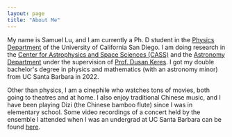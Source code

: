 ```yaml
---
layout: page
title: "About Me"
---
```


My name is Samuel Lu, and I am currently a Ph. D student in the [Physics Department](https://physics.ucsd.edu) of the University of California San Diego. I am doing research in the [Center for Astrophysics and Space Sciences (CASS)](https://cass.ucsd.edu/index.php/Main_Page) and the [Astronomy Department](https://astro.ucsd.edu) under the supervision of [Prof. Dusan Keres](https://cass.ucsd.edu/index.php/faculty:Dkeres). I got my double bachelor's degree in physics and mathematics (with an astronomy minor) from UC Santa Barbara in 2022.

Other than physics, I am a cinephile who watches tons of movies, both going to theatres and at home. I also enjoy traditional Chinese music, and I have been playing Dizi (the Chinese bamboo flute) since I was in elementary school. Some video recordings of a concert held by the ensemble I attended when I was an undergrad at UC Santa Barbara can be found [here](https://www.youtube.com/watch?v=WJVN7N-xiM4&list=PLhcVyqe7ECtu_dCO77XwKEoSWWxtd8VIY).
